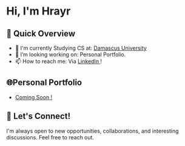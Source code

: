 # Hi, I'm Hrayr

## 🚀 Quick Overview

- 🔭 I'm currently Studying CS at: [Damascus University](https://www.damascusuniversity.edu.sy/index.php?lang=2)
- 🔨 I’m looking working on: Personal Portfolio. 
- 📫 How to reach me: Via [ LinkedIn ](https://www.linkedin.com/in/hrayr-derbedrossian/) ! 

## 🌐Personal Portfolio

- [ Coming Soon !](https://github.com/hrayrdb)


## 🤝 Let's Connect!

I'm always open to new opportunities, collaborations, and interesting discussions. Feel free to reach out.

